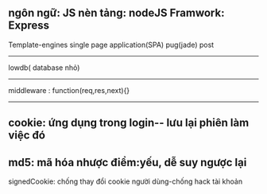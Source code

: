 ngôn ngữ: JS
nèn tảng: nodeJS
Framwork: Express
--------------------
Template-engines
	single page application(SPA)
	pug(jade)
	post

---------------------
lowdb( database nhỏ)

---------------------
middleware : function(req,res,next){}

---------------------
cookie: ứng dụng trong login-- lưu lại phiên làm việc đó
---------------------
md5: mã hóa
	nhược điểm:yếu, dễ suy ngược lại
---------------------
signedCookie: chống thay đổi cookie người dùng-chống hack tài khoản
